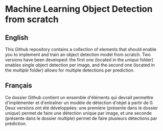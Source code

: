 # Machine Learning Object Detection from scratch

## English

This Github repository contains a collection of elements that should enable you to implement and train an object detection model from scratch. Two versions have been developed: the first one (located in the *unique* folder) enables single object detection per image, and the second one (located in the *multiple* folder) allows for multiple detections per prediction.

## Français

Ce dossier Github contient un ensemble d'éléments qui devrait permettre d'implémenter et d'entraîner un modèle de détection d'objet à partir de 0. Deux versions ont été développées: une première (présente dans le dossier *unique*) permet de faire une détection  unique par image, et une seconde (présente dans le dossier *multiple*) permet de faire plusieurs détections par prédiction. 